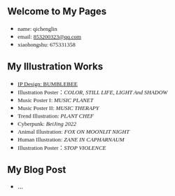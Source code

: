## Welcome to My Pages
- <font size=2 face="Candara">name: qichenglin</font>
- <font size=2 face="Candara">email: 853200323@qq.com</font>
- <font size=2 face="Candara">xiaohongshu: 675331358</font>
## My Illustration Works
- <font size=2 face="Candara"><a href="http://www.baidu.com">IP Design: BUMBLEBEE</a> </font>
- <font size=2 face="Candara">Illustration Poster：*COLOR, STILL LIFE, LIGHT And SHADOW*</font>
- <font size=2 face="Candara">Music Poster I: *MUSIC PLANET*</font>
- <font size=2 face="Candara">Music Poster II: *MUSIC THERAPY*</font>
- <font size=2 face="Candara">Trend Illustration: *PLANT CHEF*</font>
- <font size=2 face="Candara">Cyberpunk: *BeiJing 2022*</font>
- <font size=2 face="Candara">Animal Illustration: *FOX ON MOONLIT NIGHT*</font>
- <font size=2 face="Candara">Human Illustration: *ZANE IN CAPHARNAUM*</font>
- <font size=2 face="Candara">Illustration Poster：*STOP VIOLENCE*</font>
## My Blog Post
- ...
